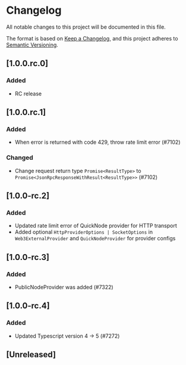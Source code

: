 # Changelog

All notable changes to this project will be documented in this file.

The format is based on [Keep a Changelog](https://keepachangelog.com/en/1.0.0/),
and this project adheres to [Semantic Versioning](https://semver.org/spec/v2.0.0.html).

<!-- EXAMPLE

## [1.0.0]

### Added

- I've added feature XY (#1000)

### Changed

- I've cleaned up XY (#1000)

### Deprecated

- I've deprecated XY (#1000)

### Removed

- I've removed XY (#1000)

### Fixed

- I've fixed XY (#1000)

### Security

- I've improved the security in XY (#1000)

-->

## [1.0.0.rc.0]

### Added

-   RC release

## [1.0.0.rc.1]

### Added

-   When error is returned with code 429, throw rate limit error (#7102)

### Changed

-   Change request return type `Promise<ResultType>` to `Promise<JsonRpcResponseWithResult<ResultType>>` (#7102)

## [1.0.0-rc.2]

### Added

-   Updated rate limit error of QuickNode provider for HTTP transport
-   Added optional `HttpProviderOptions | SocketOptions` in `Web3ExternalProvider` and `QuickNodeProvider` for provider configs

## [1.0.0-rc.3]

### Added

-   PublicNodeProvider was added (#7322)

## [1.0.0-rc.4]

### Added

-   Updated Typescript version 4 -> 5 (#7272)

## [Unreleased]
